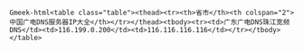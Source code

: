 `Gmeek-html<table class="table"><thead><tr><th>省市</th><th colspan="2">中国广电DNS服务器IP大全</th></tr></thead><tbody><tr><td>广东广电DNS珠江宽频DNS</td><td>116.199.0.200</td><td>116.116.116.116</td></tr></tbody></table>`